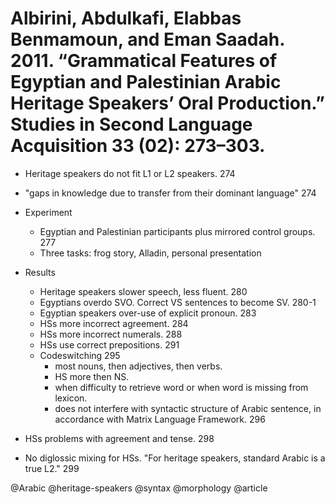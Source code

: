 # Albirini, Abdulkafi, Elabbas Benmamoun, and Eman Saadah. 2011. “Grammatical Features of Egyptian and Palestinian Arabic Heritage Speakers’ Oral Production.” Studies in Second Language Acquisition 33 (02): 273–303.
 
- Heritage speakers do not fit L1 or L2 speakers. 274

- "gaps in knowledge due to transfer from their dominant language" 274

- Experiment
  - Egyptian and Palestinian participants plus mirrored control groups. 277
  - Three tasks: frog story, Alladin, personal presentation

- Results
  - Heritage speakers slower speech, less fluent. 280
  - Egyptians overdo SVO. Correct VS sentences to become SV. 280-1
  - Egyptian speakers over-use of explicit pronoun. 283
  - HSs more incorrect agreement. 284
  - HSs more incorrect numerals. 288
  - HSs use correct prepositions. 291
  - Codeswitching 295
    - most nouns, then adjectives, then verbs.
    - HS more then NS.
    - when difficulty to retrieve word or when word is missing from lexicon. 
    - does not interfere with syntactic structure of Arabic sentence, in accordance with Matrix Language Framework. 296

- HSs problems with agreement and tense. 298

- No diglossic mixing for HSs. "For heritage speakers, standard Arabic is a true L2." 299
 
@Arabic
@heritage-speakers
@syntax
@morphology
@article
